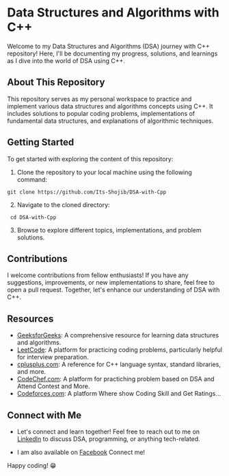 # Data Structures and Algorithms with C++

Welcome to my Data Structures and Algorithms (DSA) journey with C++ repository! Here, I'll be documenting my progress, solutions, and learnings as I dive into the world of DSA using C++.

## About This Repository

This repository serves as my personal workspace to practice and implement various data structures and algorithms concepts using C++. It includes solutions to popular coding problems, implementations of fundamental data structures, and explanations of algorithmic techniques.


## Getting Started

To get started with exploring the content of this repository:

1. Clone the repository to your local machine using the following command:
   
```shell
git clone https://github.com/Its-Shojib/DSA-with-Cpp
```

2. Navigate to the cloned directory:

```shell
 cd DSA-with-Cpp
```

3. Browse to explore different topics, implementations, and problem solutions.

## Contributions

I welcome contributions from fellow enthusiasts! If you have any suggestions, improvements, or new implementations to share, feel free to open a pull request. Together, let's enhance our understanding of DSA with C++.

## Resources

- [GeeksforGeeks](https://www.geeksforgeeks.org/): A comprehensive resource for learning data structures and algorithms.
- [LeetCode](https://leetcode.com/): A platform for practicing coding problems, particularly helpful for interview preparation.
- [cplusplus.com](http://www.cplusplus.com/): A reference for C++ language syntax, standard libraries, and more.
- [CodeChef.com](https://www.codechef.com/users/iam_shojib): A platform for practiching problem based on DSA and Attend Contest and More.
- [Codeforces.com](https://codeforces.com/profile/Its_Shojib): A platform Where show Coding Skill and Get Ratings...

## Connect with Me

- Let's connect and learn together! Feel free to reach out to me on [LinkedIn](https://www.linkedin.com/in/md-shojib-hossain) to discuss DSA, programming, or anything tech-related.

- I am also available on [Facebook](https://www.facebook.com/mdshojib.hossain.7927) Connect me!

Happy coding! 😁
